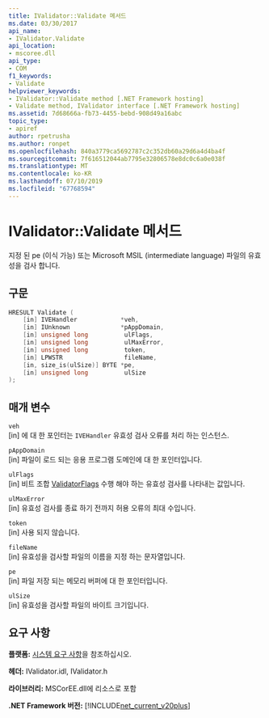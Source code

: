 ```yaml
---
title: IValidator::Validate 메서드
ms.date: 03/30/2017
api_name:
- IValidator.Validate
api_location:
- mscoree.dll
api_type:
- COM
f1_keywords:
- Validate
helpviewer_keywords:
- IValidator::Validate method [.NET Framework hosting]
- Validate method, IValidator interface [.NET Framework hosting]
ms.assetid: 7d68666a-fb73-4455-bebd-908d49a16abc
topic_type:
- apiref
author: rpetrusha
ms.author: ronpet
ms.openlocfilehash: 840a3779ca5692787c2c352db60a29d6a4d4ba4f
ms.sourcegitcommit: 7f616512044ab7795e32806578e8dc0c6a0e038f
ms.translationtype: MT
ms.contentlocale: ko-KR
ms.lasthandoff: 07/10/2019
ms.locfileid: "67768594"
---
```

# <a name="ivalidatorvalidate-method"></a>IValidator::Validate 메서드
지정 된 pe (이식 가능) 또는 Microsoft MSIL (intermediate language) 파일의 유효성을 검사 합니다.  
  
## <a name="syntax"></a>구문  
  
```cpp  
HRESULT Validate (  
    [in] IVEHandler            *veh,  
    [in] IUnknown              *pAppDomain,  
    [in] unsigned long          ulFlags,  
    [in] unsigned long          ulMaxError,  
    [in] unsigned long          token,  
    [in] LPWSTR                 fileName,  
    [in, size_is(ulSize)] BYTE *pe,  
    [in] unsigned long          ulSize  
);  
```  
  
## <a name="parameters"></a>매개 변수  
 `veh`  
 [in] 에 대 한 포인터는 `IVEHandler` 유효성 검사 오류를 처리 하는 인스턴스.  
  
 `pAppDomain`  
 [in] 파일이 로드 되는 응용 프로그램 도메인에 대 한 포인터입니다.  
  
 `ulFlags`  
 [in] 비트 조합 [ValidatorFlags](../../../../docs/framework/unmanaged-api/hosting/validatorflags-enumeration.md) 수행 해야 하는 유효성 검사를 나타내는 값입니다.  
  
 `ulMaxError`  
 [in] 유효성 검사를 종료 하기 전까지 허용 오류의 최대 수입니다.  
  
 `token`  
 [in] 사용 되지 않습니다.  
  
 `fileName`  
 [in] 유효성을 검사할 파일의 이름을 지정 하는 문자열입니다.  
  
 `pe`  
 [in] 파일 저장 되는 메모리 버퍼에 대 한 포인터입니다.  
  
 `ulSize`  
 [in] 유효성을 검사할 파일의 바이트 크기입니다.  
  
## <a name="requirements"></a>요구 사항  
 **플랫폼:** [시스템 요구 사항](../../../../docs/framework/get-started/system-requirements.md)을 참조하십시오.  
  
 **헤더:** IValidator.idl, IValidator.h  
  
 **라이브러리:** MSCorEE.dll에 리소스로 포함  
  
 **.NET Framework 버전:** [!INCLUDE[net_current_v20plus](../../../../includes/net-current-v20plus-md.md)]  
